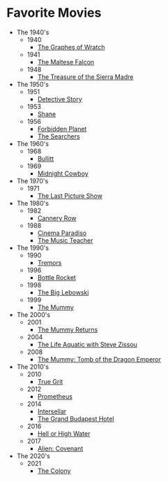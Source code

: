 # Favorite Movies #

* The 1940's
    * 1940
        * [The Graphes of Wratch](https://www.imdb.com/title/tt0032551/?ref_=fn_al_tt_1)
    * 1941
        * [The Maltese Falcon](https://www.imdb.com/title/tt0033870/?ref_=nv_sr_srsg_0)
    * 1948
        * [The Treasure of the Sierra Madre](https://www.imdb.com/title/tt0040897/?ref_=nv_sr_srsg_0)
* The 1950's
    * 1951
        * [Detective Story](https://www.imdb.com/title/tt0043465/?ref_=fn_al_tt_1)
    * 1953
        * [Shane](https://www.imdb.com/title/tt0046303/?ref_=nv_sr_srsg_6)
    * 1956
        * [Forbidden Planet](https://www.imdb.com/title/tt0049223/?ref_=nv_sr_srsg_0)
        * [The Searchers](https://www.imdb.com/title/tt0049730/?ref_=nv_sr_srsg_0)
* The 1960's
    * 1968
        * [Bullitt](https://www.imdb.com/title/tt0062765/?ref_=nv_sr_srsg_0)
    * 1969
        * [Midnight Cowboy](https://www.imdb.com/title/tt0064665/?ref_=nv_sr_srsg_0)
* The 1970's
    * 1971
        * [The Last Picture Show](https://www.imdb.com/title/tt0067328/?ref_=nv_sr_srsg_0)
* The 1980's
    * 1982
        * [Cannery Row](https://www.imdb.com/title/tt0083717/?ref_=nv_sr_srsg_0)
    * 1988
        * [Cinema Paradiso](https://www.imdb.com/title/tt0095765/)
        * [The Music Teacher](https://www.imdb.com/title/tt0095606/?ref_=fn_al_tt_2)
* The 1990's
    * 1990
        * [Tremors](https://www.imdb.com/title/tt2582782/?ref_=nv_sr_srsg_0)
    * 1996
        * [Bottle Rocket](https://www.imdb.com/title/tt2278388/?ref_=nv_sr_srsg_2)
    * 1998
        * [The Big Lebowski](https://www.imdb.com/title/tt0118715/?ref_=nv_sr_srsg_0)
    * 1999
        * [The Mummy](https://www.imdb.com/title/tt0120616/?ref_=fn_al_tt_1)
* The 2000's
    * 2001
        * [The Mummy Returns](https://www.imdb.com/title/tt0209163/?ref_=nv_sr_srsg_0)
    * 2004
        * [The Life Aquatic with Steve Zissou](https://www.imdb.com/title/tt0362270/?ref_=fn_al_tt_1)
    * 2008
        * [The Mummy: Tomb of the Dragon Emperor](https://www.imdb.com/title/tt0859163/?ref_=nv_sr_srsg_0)
* The 2010's
    * 2010
        * [True Grit](https://www.imdb.com/title/tt1403865/?ref_=nv_sr_srsg_0)
    * 2012
        * [Prometheus](https://www.imdb.com/title/tt1446714/?ref_=nv_sr_srsg_0)
    * 2014
        * [Intersellar](https://www.imdb.com/title/tt0816692/)
        * [The Grand Budapest Hotel](https://www.imdb.com/title/tt2278388/?ref_=nv_sr_srsg_2)
    * 2016
        * [Hell or High Water](https://www.imdb.com/title/tt2582782/?ref_=nv_sr_srsg_0)
    * 2017
        * [Alien: Covenant](https://www.imdb.com/title/tt2316204/?ref_=tt_sims_tt_i_1)
* The 2020's
    * 2021
        * [The Colony](https://www.imdb.com/title/tt6506264/?ref_=nv_sr_srsg_7)
